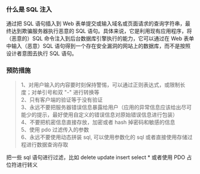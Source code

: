 
### 什么是 SQL 注入
通过把 SQL 语句插入到 Web 表单提交或输入域名或页面请求的查询字符串，最终达到欺骗服务器执行恶意的 SQL 语句。具体来说，它是利用现有应用程序，将（恶意的）SQL 命令注入到后台数据库引擎执行的能力，它可以通过在 Web 表单中输入（恶意）SQL 语句得到一个存在安全漏洞的网站上的数据库，而不是按照设计者意图去执行 SQL 语句。

### 预防措施
> 1、对用户输入的内容要时刻保持警惕，可以通过正则表达式，或限制长度；对单引号和双 "-" 进行转换等  
> 2、只有客户端的验证等于没有验证  
> 3、永远不要把服务器错误信息暴露给用户（应用的异常信息应该给出尽可能少的提示，最好使用自定义的错误信息对原始错误信息进行包装）  
> 4、不要把机密信息直接存放，加密或者 hash 掉密码和敏感的信息  
> 5、使用 pdo 过滤传入的参数  
> 6、永远不要使用动态拼装 sql, 可以使用参数化的 sql 或者直接使用存储过程进行数据查询存取  

把一些 sql 语句进行过滤，比如 delete update insert select * 或者使用 PDO 占位符进行转义
